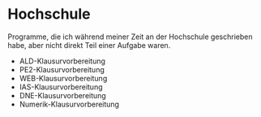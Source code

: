 # Hochschule
Programme, die ich während meiner Zeit an der Hochschule geschrieben habe, aber nicht direkt Teil einer Aufgabe waren.
- ALD-Klausurvorbereitung
- PE2-Klausurvorbereitung
- WEB-Klausurvorbereitung
- IAS-Klausurvorbereitung
- DNE-Klausurvorbereitung
- Numerik-Klausurvorbereitung